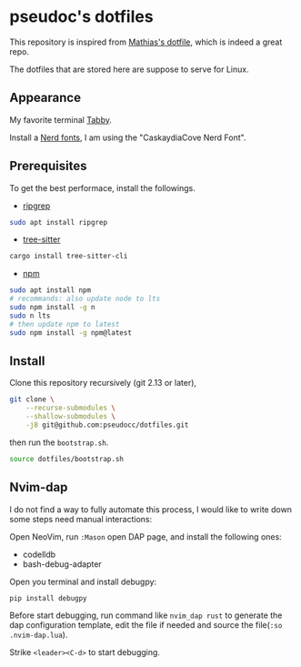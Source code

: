 # pseudoc's dotfiles

This repository is inspired from
[Mathias's dotfile](https://github.com/mathiasbynens/dotfiles),
which is indeed a great repo.

The dotfiles that are stored here are suppose to serve for Linux.

## Appearance

My favorite terminal [Tabby](https://github.com/eugeny/tabby).

Install a [Nerd fonts](https://www.nerdfonts.com/font-downloads),
I am using the "CaskaydiaCove Nerd Font".

## Prerequisites

To get the best performace, install the followings.

- [ripgrep](https://github.com/BurntSushi/ripgrep)

```bash
sudo apt install ripgrep
```

- [tree-sitter](https://github.com/tree-sitter/tree-sitter)

```bash
cargo install tree-sitter-cli
```

- [npm](https://github.com/npm/cli)

```bash
sudo apt install npm
# recommands: also update node to lts
sudo npm install -g n
sudo n lts
# then update npm to latest
sudo npm install -g npm@latest
```

## Install

Clone this repository recursively (git 2.13 or later),
```bash
git clone \
    --recurse-submodules \
    --shallow-submodules \
    -j8 git@github.com:pseudocc/dotfiles.git
```

then run the `bootstrap.sh`.
```bash
source dotfiles/bootstrap.sh
```

## Nvim-dap

I do not find a way to fully automate this process,
I would like to write down some steps need manual interactions:

Open NeoVim, run `:Mason` open DAP page, and install the following ones:

- codelldb
- bash-debug-adapter

Open you terminal and install debugpy:

```sh
pip install debugpy
```

Before start debugging, run command like `nvim_dap rust` to generate
the dap configuration template, edit the file if needed and source
the file(`:so .nvim-dap.lua`).

Strike `<leader><C-d>` to start debugging.
